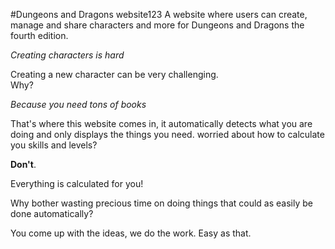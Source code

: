 #Dungeons and Dragons website123
A website where users can create, manage and share characters and more for Dungeons and Dragons the fourth edition.

*Creating characters is hard* <br>

Creating a new character can be very challenging.<Br>
Why?<br>

*Because you need tons of books* <br>

That's where this website comes in, it automatically detects what you are doing and only displays the things you need.
worried about how to calculate you skills and levels?

<strong>Don't</strong>.

Everything is calculated for you!

Why bother wasting precious time on doing things that could as easily be done automatically?

You come up with the ideas, we do the work. Easy as that.



